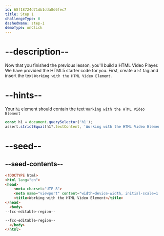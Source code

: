 ```yaml
---
id: 68f18724d71db1dda8d6fec7
title: Step 1
challengeType: 0
dashedName: step-1
demoType: onClick
---
```


# --description--

Now that you finished the previous lesson, you'll build a HTML Video Player. 
We have provided the HTML5 starter code for you. First, create a `h1` tag and
insert the text `Working with the HTML Video Element`.

# --hints--

Your `h1` element should contain the text `Working with the HTML Video Element`

```js
const h1 = document.querySelector('h1');
assert.strictEqual(h1?.textContent, 'Working with the HTML Video Element');
```

# --seed--

## --seed-contents--

```html
<!DOCTYPE html>
<html lang="en">
<head>
    <meta charset="UTF-8">
    <meta name="viewport" content="width=device-width, initial-scale=1.0">
    <title>Working with the HTML Video Element</title>
</head>
  <body>
--fcc-editable-region--

--fcc-editable-region--
  </body>
</html>
```
